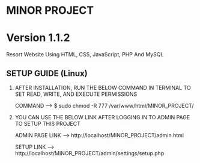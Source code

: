# MINOR PROJECT
# Version 1.1.2

Resort Website Using HTML, CSS, JavaScript, PHP And MySQL

SETUP GUIDE (Linux)
-------------------

 1. AFTER INSTALLATION, RUN THE BELOW COMMAND IN TERMINAL TO SET READ, WRITE, AND EXECUTE PERMISSIONS


    COMMAND --> $ sudo chmod -R 777 /var/www/html/MINOR_PROJECT/


 2. YOU CAN USE THE BELOW LINK AFTER LOGGING IN TO ADMIN PAGE TO SETUP THIS PROJECT


    ADMIN PAGE LINK --> http://localhost/MINOR_PROJECT/admin.html

    SETUP LINK --> http://localhost/MINOR_PROJECT/admin/settings/setup.php